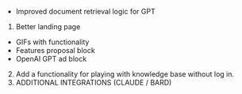 - Improved document retrieval logic for GPT 

1. Better landing page
- GIFs with functionality
- Features proposal block
- OpenAI GPT ad block
2. Add a functionality for playing with knowledge base without log in.
3. ADDITIONAL INTEGRATIONS (CLAUDE / BARD)

